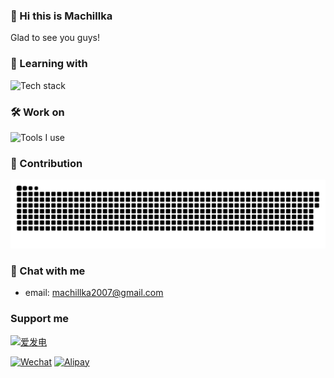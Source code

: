 <!--### Hi there 👋


**Machillka/Machillka** is a ✨ _special_ ✨ repository because its `README.md` (this file) appears on your GitHub profile.

Here are some ideas to get you started:

- 🔭 I’m currently working on ...
- 🌱 I’m currently learning ...
- 👯 I’m looking to collaborate on ...
- 🤔 I’m looking for help with ...
- 💬 Ask me about ...
- 📫 How to reach me: ...
- 😄 Pronouns: ...
- ⚡ Fun fact: ...
-->

### 👋 Hi this is Machillka

Glad to see you guys!

### 🌱 Learning with

![Tech stack](https://skillicons.dev/icons?i=pytorch,tensorflow,python,cs,cpp,rust,go)

### 🛠 Work on

![Tools I use](https://skillicons.dev/icons?i=vscode,visualstudio,github,unity,arch)

### 🚀 Contribution
<picture>
  <source media="(prefers-color-scheme: dark)" srcset="./assets/contribution-snake-dark.svg" />
  <source media="(prefers-color-scheme: light)" srcset="./assets/contribution-snake.svg" />
  <img alt="github-snake" src="./assets/contribution-snake.svg" />
</picture>

### 💬 Chat with me
- email: machillka2007@gmail.com

### Support me
[![爱发电](https://img.shields.io/badge/爱发电-30363D?style=for-the-badge&logo=GitHub-Sponsors&logoColor=#EA4AAA)](https://afdian.net/a/Machillkay)

[![Wechat](https://img.shields.io/badge/微信支付-Machillka-green)](assets/payment/wechatpay.png)
[![Alipay](https://img.shields.io/badge/支付宝-Machillka-blue)](assets/payment/alipay.jpg)

